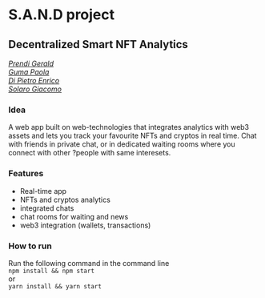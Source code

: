 # S.A.N.D project
## Decentralized Smart NFT Analytics

[*Prendi Gerald*](https://github.com/GPrendi30)  
[*Guma Paola*](https://github.com/paolaguma)  
[*Di Pietro Enrico*](https://github.com/dipiee)  
[*Solaro Giacomo*](https://github.com/Solargi)

### Idea
 A web app built on web-technologies that integrates analytics with web3 assets and lets you track your favourite NFTs and cryptos in real time. Chat with friends in private chat, or in dedicated waiting rooms where you connect with other ?people with same interesets.

### Features
* Real-time app
* NFTs and cryptos analytics
* integrated chats
* chat rooms for waiting and news
* web3 integration (wallets, transactions)

### How to run
Run the following command in the command line  
<code>npm install && npm start</code>  
or  
<code>yarn install && yarn start</code>